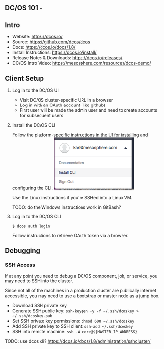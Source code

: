 ## DC/OS 101 -

## Intro

- Website: <https://dcos.io/>
- Source: <https://github.com/dcos/dcos>
- Docs: <https://dcos.io/docs/1.8/>
- Install Instructions: <https://dcos.io/install/>
- Release Notes & Downloads: <https://dcos.io/releases/>
- DC/OS Intro Video: <https://mesosphere.com/resources/dcos-demo/>

## Client Setup

1. Log in to the DC/OS UI

    - Visit DC/OS cluster-specific URL in a browser
    - Log in with an OAuth account (like github)
    - First user will be made the admin user and need to create accounts for subsequent users

1. Install the DC/OS CLI

    Follow the platform-specific instructions in the UI for installing and configuring the CLI.
    ![Install CLI](dcos-cli-install.png)

    Use the Linux instructions if you're SSHed into a Linux VM.

    TODO: do the Windows instructions work in GitBash?

1. Log in to the DC/OS CLI

    ```
    $ dcos auth login
    ```

    Follow instructions to retrieve OAuth token via a browser.

## Debugging

### SSH Access

If at any point you need to debug a DC/OS component, job, or service, you may need to SSH into the cluster.

Since not all of the machines in a production cluster are publically internet accessible, you may need to use a bootstrap or master node as a jump box.

- Download SSH private key
- Generate SSH public key: `ssh-keygen -y -f ~/.ssh/dcoskey > ~/.ssh/dcoskey.pub`
- Set SSH private key permissions: `chmod 600 ~/.ssh/dcoskey`
- Add SSH private key to SSH client: `ssh-add ~/.ssh/dcoskey`
- SSH into remote machine: `ssh -A core@${MASTER_IP_ADDRESS}`

TODO: use dcos cli?
https://dcos.io/docs/1.8/administration/sshcluster/
